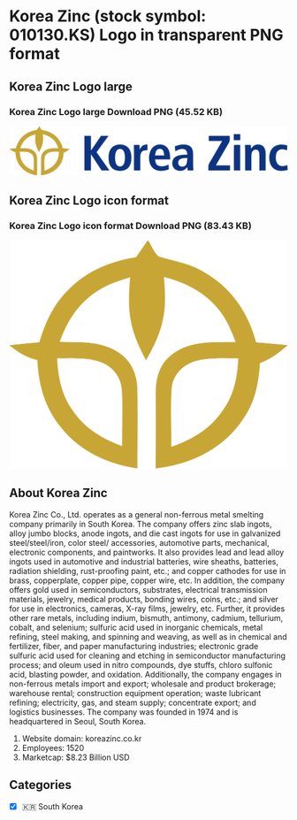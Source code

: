 # Korea Zinc (stock symbol: 010130.KS) Logo in transparent PNG format

## Korea Zinc Logo large

### Korea Zinc Logo large Download PNG (45.52 KB)

![Korea Zinc Logo large Download PNG (45.52 KB)](/img/orig/010130.KS_BIG-35e7c20e.png)

## Korea Zinc Logo icon format

### Korea Zinc Logo icon format Download PNG (83.43 KB)

![Korea Zinc Logo icon format Download PNG (83.43 KB)](/img/orig/010130.KS-58054054.png)

## About Korea Zinc

Korea Zinc Co., Ltd. operates as a general non-ferrous metal smelting company primarily in South Korea. The company offers zinc slab ingots, alloy jumbo blocks, anode ingots, and die cast ingots for use in galvanized steel/steel/iron, color steel/ accessories, automotive parts, mechanical, electronic components, and paintworks. It also provides lead and lead alloy ingots used in automotive and industrial batteries, wire sheaths, batteries, radiation shielding, rust-proofing paint, etc.; and copper cathodes for use in brass, copperplate, copper pipe, copper wire, etc. In addition, the company offers gold used in semiconductors, substrates, electrical transmission materials, jewelry, medical products, bonding wires, coins, etc.; and silver for use in electronics, cameras, X-ray films, jewelry, etc. Further, it provides other rare metals, including indium, bismuth, antimony, cadmium, tellurium, cobalt, and selenium; sulfuric acid used in inorganic chemicals, metal refining, steel making, and spinning and weaving, as well as in chemical and fertilizer, fiber, and paper manufacturing industries; electronic grade sulfuric acid used for cleaning and etching in semiconductor manufacturing process; and oleum used in nitro compounds, dye stuffs, chloro sulfonic acid, blasting powder, and oxidation. Additionally, the company engages in non-ferrous metals import and export; wholesale and product brokerage; warehouse rental; construction equipment operation; waste lubricant refining; electricity, gas, and steam supply; concentrate export; and logistics businesses. The company was founded in 1974 and is headquartered in Seoul, South Korea.

1. Website domain: koreazinc.co.kr
2. Employees: 1520
3. Marketcap: $8.23 Billion USD


## Categories
- [x] 🇰🇷 South Korea
